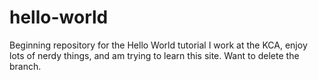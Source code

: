 # hello-world
Beginning repository for the Hello World tutorial
I work at the KCA, enjoy lots of nerdy things, and am trying to learn this site.
Want to delete the branch.
